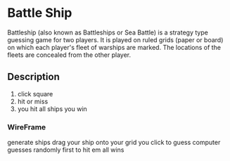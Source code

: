 # Battle Ship
Battleship (also known as Battleships or Sea Battle) is a strategy type guessing game for two players. It is played on ruled grids (paper or board) on which each player's fleet of warships are marked. The locations of the fleets are concealed from the other player.

## Description
1. click square 
2. hit or miss 
3. you hit all ships you win
### WireFrame

generate ships
drag your ship onto your grid
you click to guess
computer guesses randomly
first to hit em all wins


